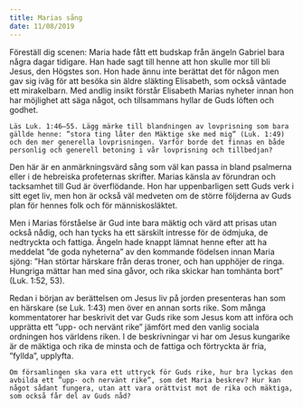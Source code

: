```yaml
---
title: Marias sång
date: 11/08/2019
---
```


Föreställ dig scenen: Maria hade fått ett budskap från ängeln Gabriel bara några dagar tidigare. Han hade sagt till henne att hon skulle mor till bli Jesus, den Högstes son. Hon hade ännu inte berättat det för någon men gav sig iväg för att besöka sin äldre släkting Elisabeth, som också väntade ett mirakelbarn. Med andlig insikt förstår Elisabeth Marias nyheter innan hon har möjlighet att säga något, och tillsammans hyllar de Guds löften och godhet.

`Läs Luk. 1:46–55. Lägg märke till blandningen av lovprisning som bara gällde henne: ”stora ting låter den Mäktige ske med mig” (Luk. 1:49) och den mer generella lovprisningen. Varför borde det finnas en både personlig och generell betoning i vår lovprisning och tillbedjan?`

Den här är en anmärkningsvärd sång som väl kan passa in bland psalmerna eller i de hebreiska profeternas skrifter. Marias känsla av förundran och tacksamhet till Gud är överflödande. Hon har uppenbarligen sett Guds verk i sitt eget liv, men hon är också väl medveten om de större följderna av Guds plan för hennes folk och för människosläktet.

Men i Marias förståelse är Gud inte bara mäktig och värd att prisas utan också nådig, och han tycks ha ett särskilt intresse för de ödmjuka, de nedtryckta och fattiga. Ängeln hade knappt lämnat henne efter att ha meddelat ”de goda nyheterna” av den kommande födelsen innan Maria sjöng: ”Han störtar härskare från deras troner, och han upphöjer de ringa. Hungriga mättar han med sina gåvor, och rika skickar han tomhänta bort” (Luk. 1:52, 53).

Redan i början av berättelsen om Jesus liv på jorden presenteras han som en härskare (se Luk. 1:43) men över en annan sorts rike. Som många kommentatorer har beskrivit det var Guds rike som Jesus kom att införa och upprätta ett ”upp- och nervänt rike” jämfört med den vanlig sociala ordningen hos världens riken. I de beskrivningar vi har om Jesus kungarike är de mäktiga och rika de minsta och de fattiga och förtryckta är fria, ”fyllda”, upplyfta.

`Om församlingen ska vara ett uttryck för Guds rike, hur bra lyckas den avbilda ett ”upp- och nervänt rike”, som det Maria beskrev? Hur kan något sådant fungera, utan att vara orättvist mot de rika och mäktiga, som också får del av Guds nåd?`